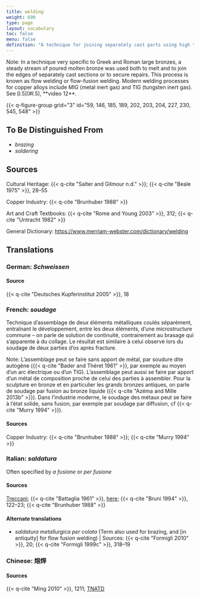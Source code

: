 ```yaml
---
title: welding
weight: 690
type: page
layout: vocabulary
toc: false
menu: false
definition: "A technique for joining separately cast parts using high temperatures resulting in partial melting of the parts. A filler metal is often applied."
---
```


<div class="backmatter">
Note: In a technique very specific to Greek and Roman large bronzes, a steady stream of poured molten bronze was used both to melt and to join the edges of separately cast sections or to secure repairs. This process is known as flow welding or flow-fusion welding. Modern welding processes for copper alloys include MIG (metal inert gas) and TIG (tungsten inert gas). See [I.5](#I.5), **video 12**.
</div>

{{< q-figure-group grid="3" id="59, 146, 185, 189, 202, 203, 204, 227, 230, 545, 548" >}}

## To Be Distinguished From

- *brazing*
- *soldering*

## Sources

Cultural Heritage: {{< q-cite "Salter and Gilmour n.d." >}}; {{< q-cite "Beale 1975" >}}, 28–55

Copper Industry: {{< q-cite "Brunhuber 1988" >}}

Art and Craft Textbooks: {{< q-cite "Rome and Young 2003" >}}, 312; {{< q-cite "Untracht 1982" >}}

General Dictionary: <https://www.merriam-webster.com/dictionary/welding>

## Translations

<div class="accordion">

### **German**: *Schweissen*

#### Source

{{< q-cite "Deutsches Kupferinstitut 2005" >}}, 18

### **French**: *soudage*

Technique d’assemblage de deux éléments métalliques coulés séparément, entraînant le développement, entre les deux éléments, d’une microstructure commune – on parle de solution de continuité, contrairement au brasage qui s’apparente à du collage. Le résultat est similaire à celui observé lors du soudage de deux parties d’os après fracture.

<div class="backmatter">
Note: L’assemblage peut se faire sans apport de métal, par soudure dite autogène ({{< q-cite "Bader and Théret 1961" >}}, par exemple au moyen d’un arc électrique ou d’un TIG). L’assemblage peut aussi se faire par apport d’un métal de composition proche de celui des parties à assembler. Pour la sculpture en bronze et en particulier les grands bronzes antiques, on parle de soudage par fusion au bronze liquide ({{< q-cite "Azéma and Mille 2013b" >}}). Dans l’industrie moderne, le soudage des métaux peut se faire à l’état solide, sans fusion, par exemple par soudage par diffusion, cf {{< q-cite "Murry 1994" >}}).
</div>

#### Sources

Copper Industry: {{< q-cite "Brunhuber 1988" >}}; {{< q-cite "Murry 1994" >}}

### **Italian**: *saldatura*

Often specified by *a fusione* or *per fusione*

#### Sources

[Treccani](https://www.treccani.it/vocabolario/saldatura/); {{< q-cite "Battaglia 1961" >}}, [here](http://www.gdli.it/pdf_viewer/Scripts/pdf.js/web/viewer.asp?file=/PDF/GDLI17/GDLI_17_ocr_395.pdf&parola=saldatura); {{< q-cite "Bruni 1994" >}}, 122–23; {{< q-cite "Brunhuber 1988" >}}

#### Alternate translations

- *saldatura metallurgica per colata* (Term also used for brazing, and [in antiquity] for flow fusion welding) | Sources: {{< q-cite "Formigli 2010" >}}, 20; {{< q-cite "Formigli 1999c" >}}, 318–19    

### **Chinese**: 熔焊

#### Sources

{{< q-cite "Ming 2010" >}}, 1211; [TNATD](https://terms.naer.edu.tw/detail/633942/?index=4)

</div>
